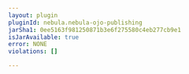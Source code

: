 ```yaml
---
layout: plugin
pluginId: nebula.nebula-ojo-publishing
jarSha1: 0ee5163f981250871b3e6f275580c4eb277cb9e1
isJarAvailable: true
error: NONE
violations: []

---
```

